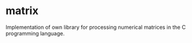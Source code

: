 # matrix
Implementation of own library for processing numerical matrices in the C programming language.
